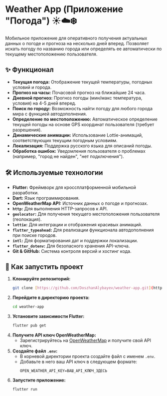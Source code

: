 # Weather App (Приложение "Погода") ☀️☁️❄️

Мобильное приложение для оперативного получения актуальных данных о погоде и прогноза на несколько дней вперед. Позволяет искать погоду по названию города или определять ее автоматически по текущему местоположению пользователя.

## ✨ Функционал

* **Текущая погода:** Отображение текущей температуры, погодных условий и города.
* **Прогноз на часы:** Почасовой прогноз на ближайшие 24 часа.
* **Дневной прогноз:** Прогноз погоды (мин/макс температура, условия) на 4-5 дней вперед.
* **Поиск по городу:** Возможность найти погоду для любого города мира с функцией автодополнения.
* **Определение по местоположению:** Автоматическое определение текущей погоды на основе GPS координат пользователя (требует разрешения).
* **Динамические анимации:** Использование Lottie-анимаций, соответствующих текущим погодным условиям.
* **Локализация:** Поддержка русского языка для описаний погоды.
* **Обработка ошибок:** Уведомления пользователя о проблемах (например, "город не найден", "нет подключения").

## 🛠️ Используемые технологии

* **Flutter:** Фреймворк для кроссплатформенной мобильной разработки.
* **Dart:** Язык программирования.
* **OpenWeatherMap API:** Источник данных о погоде и прогнозах.
* **`http`:** Для выполнения HTTP-запросов к API.
* **`geolocator`:** Для получения текущего местоположения пользователя (геолокация).
* **`lottie`:** Для интеграции и отображения красивых анимаций.
* **`flutter_typeahead`:** Для реализации функционала автодополнения при поиске городов.
* **`intl`:** Для форматирования дат и поддержки локализации.
* **`flutter_dotenv`:** Для безопасного хранения API-ключа.
* **Git & GitHub:** Система контроля версий и хостинг кода.

## 🚀 Как запустить проект

1.  **Клонируйте репозиторий:**
    ```bash
    git clone [https://github.com/DoszhanAlybayev/weather-app.git](https://github.com/DoszhanAlybayev/weather-app.git)
    ```
2.  **Перейдите в директорию проекта:**
    ```bash
    cd weather-app
    ```
3.  **Установите зависимости Flutter:**
    ```bash
    flutter pub get
    ```
4.  **Получите API ключ OpenWeatherMap:**
    * Зарегистрируйтесь на [OpenWeatherMap](https://openweathermap.org/api) и получите свой API ключ.
5.  **Создайте файл `.env`:**
    * В корневой директории проекта создайте файл с именем `.env`.
    * Добавьте в него ваш API ключ в следующем формате:
        ```
        OPEN_WEATHER_API_KEY=ВАШ_API_КЛЮЧ_ЗДЕСЬ
        ```
6.  **Запустите приложение:**
    ```bash
    flutter run
    ```



